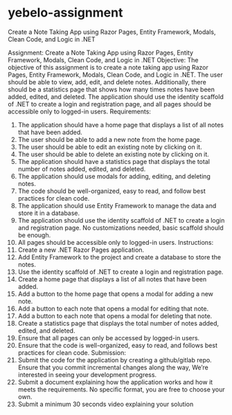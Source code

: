 # yebelo-assignment
Create a Note Taking App using Razor Pages, Entity Framework, Modals, Clean Code, and Logic in .NET

Assignment: Create a Note Taking App using Razor Pages, Entity Framework, Modals, Clean
Code, and Logic in .NET
Objective:
The objective of this assignment is to create a note taking app using Razor Pages, Entity
Framework, Modals, Clean Code, and Logic in .NET. The user should be able to view, add, edit,
and delete notes. Additionally, there should be a statistics page that shows how many times
notes have been added, edited, and deleted. The application should use the identity scaffold of
.NET to create a login and registration page, and all pages should be accessible only to logged-in
users.
Requirements:
1. The application should have a home page that displays a list of all notes that have been
added.
2. The user should be able to add a new note from the home page.
3. The user should be able to edit an existing note by clicking on it.
4. The user should be able to delete an existing note by clicking on it.
5. The application should have a statistics page that displays the total number of notes
added, edited, and deleted.
6. The application should use modals for adding, editing, and deleting notes.
7. The code should be well-organized, easy to read, and follow best practices for clean
code.
8. The application should use Entity Framework to manage the data and store it in a
database.
9. The application should use the identity scaffold of .NET to create a login and registration
page. No customizations needed, basic scaffold should be enough.
10. All pages should be accessible only to logged-in users.
Instructions:
1. Create a new .NET Razor Pages application.
2. Add Entity Framework to the project and create a database to store the notes.
3. Use the identity scaffold of .NET to create a login and registration page.
4. Create a home page that displays a list of all notes that have been added.
5. Add a button to the home page that opens a modal for adding a new note.
6. Add a button to each note that opens a modal for editing that note.
7. Add a button to each note that opens a modal for deleting that note.
8. Create a statistics page that displays the total number of notes added, edited, and
deleted.
9. Ensure that all pages can only be accessed by logged-in users.
10. Ensure that the code is well-organized, easy to read, and follows best practices for clean
code.
Submission:
1. Submit the code for the application by creating a github/gitlab repo. Ensure that you
commit incremental changes along the way, We’re interested in seeing your development
progress.
2. Submit a document explaining how the application works and how it meets the
requirements. No specific format, you are free to choose your own.
3. Submit a minimum 30 seconds video explaining your solution
